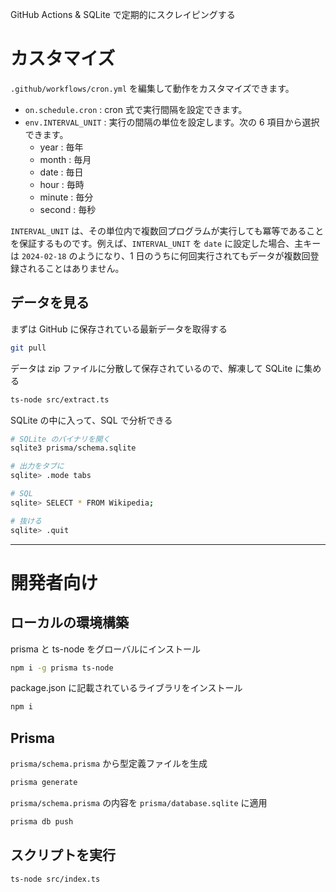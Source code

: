 GitHub Actions & SQLite で定期的にスクレイピングする

# カスタマイズ

`.github/workflows/cron.yml` を編集して動作をカスタマイズできます。

- `on.schedule.cron` : cron 式で実行間隔を設定できます。
- `env.INTERVAL_UNIT` : 実行の間隔の単位を設定します。次の 6 項目から選択できます。
  - year : 毎年
  - month : 毎月
  - date : 毎日
  - hour : 毎時
  - minute : 毎分
  - second : 毎秒

`INTERVAL_UNIT` は、その単位内で複数回プログラムが実行しても冪等であることを保証するものです。例えば、`INTERVAL_UNIT` を `date` に設定した場合、主キーは `2024-02-18` のようになり、1 日のうちに何回実行されてもデータが複数回登録されることはありません。

## データを見る

まずは GitHub に保存されている最新データを取得する

```sh
git pull
```

データは zip ファイルに分散して保存されているので、解凍して SQLite に集める

```sh
ts-node src/extract.ts
```

SQLite の中に入って、SQL で分析できる

```sh
# SQLite のバイナリを開く
sqlite3 prisma/schema.sqlite

# 出力をタブに
sqlite> .mode tabs

# SQL
sqlite> SELECT * FROM Wikipedia;

# 抜ける
sqlite> .quit
```

---

# 開発者向け

## ローカルの環境構築

prisma と ts-node をグローバルにインストール

```sh
npm i -g prisma ts-node
```

package.json に記載されているライブラリをインストール

```sh
npm i
```

## Prisma

`prisma/schema.prisma` から型定義ファイルを生成

```sh
prisma generate
```

`prisma/schema.prisma` の内容を `prisma/database.sqlite` に適用

```sh
prisma db push
```

## スクリプトを実行

```sh
ts-node src/index.ts
```
